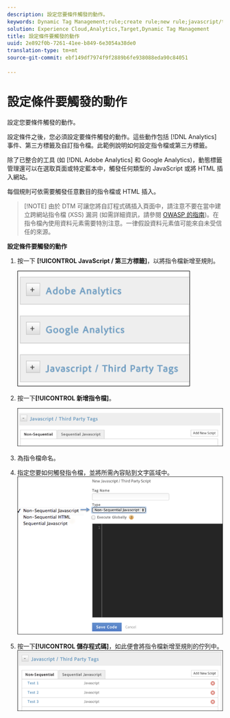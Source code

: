 ```yaml
---
description: 設定您要條件觸發的動作。
keywords: Dynamic Tag Management;rule;create rule;new rule;javascript/third party tags;set up actions for condition;add new script;non-sequential javascript;sequential javascript;non-sequential html
solution: Experience Cloud,Analytics,Target,Dynamic Tag Management
title: 設定條件要觸發的動作
uuid: 2e892f0b-7261-41ee-b849-6e3054a38de0
translation-type: tm+mt
source-git-commit: ebf149df7974f9f2889b6fe938088eda90c84051

---
```



# 設定條件要觸發的動作

設定您要條件觸發的動作。

設定條件之後，您必須設定要條件觸發的動作。這些動作包括 [!DNL Analytics] 事件、第三方標籤及自訂指令檔。此範例說明如何設定指令檔或第三方標籤。

除了已整合的工具 (如 [!DNL Adobe Analytics] 和 Google Analytics)，動態標籤管理還可以在選取頁面或特定藍本中，觸發任何類型的 JavaScript 或將 HTML 插入網站。

每個規則可依需要觸發任意數目的指令檔或 HTML 插入。

> [!NOTE] 由於 DTM 可讓您將自訂程式碼插入頁面中，請注意不要在當中建立跨網站指令檔 (XSS) 漏洞 (如需詳細資訊，請參閱 [OWASP 的指南](https://www.owasp.org/index.php/Cross-site_Scripting_(XSS)))。在指令檔內使用資料元素需要特別注意。一律假設資料元素值可能來自未受信任的來源。

**設定條件要觸發的動作**

1. 按一下 **[!UICONTROL JavaScript / 第三方標籤]**，以將指令檔新增至規則。

   ![](assets/scripts-actions.png)

1. 按一下&#x200B;**[!UICONTROL 新增指令檔]**。

   ![](assets/scripts-actions2.png)

1. 為指令檔命名。
1. 指定您要如何觸發指令檔，並將所需內容貼到文字區域中。![](assets/scripts-actions3.png)

1. 按一下&#x200B;**[!UICONTROL 儲存程式碼]**，如此便會將指令檔新增至規則的佇列中。![](assets/scripts-actions4.png)

